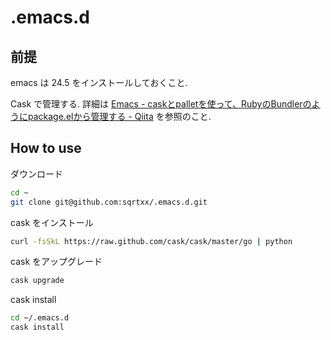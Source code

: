 # .emacs.d

## 前提

emacs は 24.5 をインストールしておくこと.


Cask で管理する.
詳細は [Emacs - caskとpalletを使って、RubyのBundlerのようにpackage.elから管理する - Qiita](http://qiita.com/kametaro/items/2a0197c74cfd38fddb6b) を参照のこと.

## How to use

ダウンロード

```bash
cd ~
git clone git@github.com:sqrtxx/.emacs.d.git
```

cask をインストール

```bash
curl -fsSkL https://raw.github.com/cask/cask/master/go | python
```

cask をアップグレード

```bash
cask upgrade
```

cask install

```bash
cd ~/.emacs.d
cask install
```
